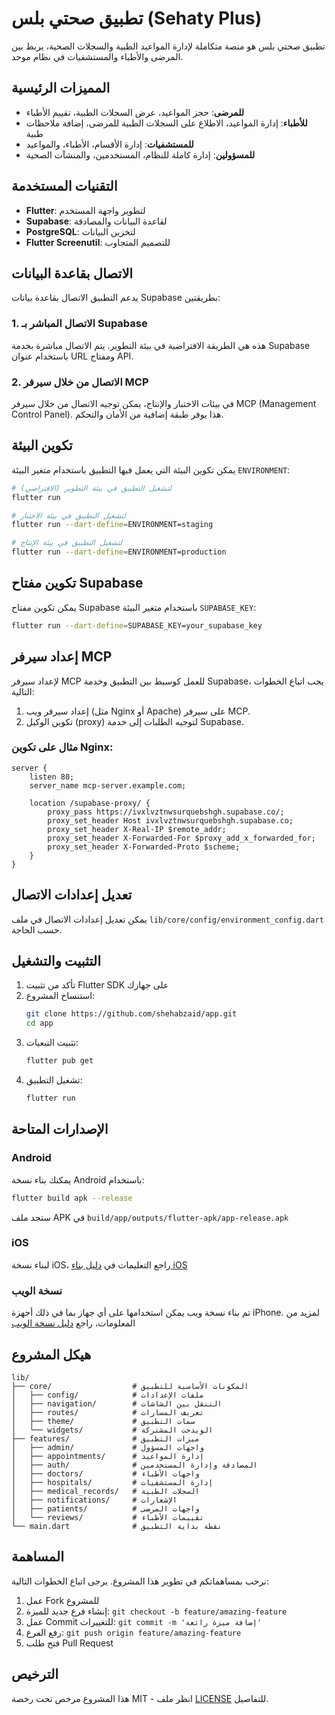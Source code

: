 # تطبيق صحتي بلس (Sehaty Plus)

تطبيق صحتي بلس هو منصة متكاملة لإدارة المواعيد الطبية والسجلات الصحية، يربط بين المرضى والأطباء والمستشفيات في نظام موحد.

## المميزات الرئيسية

- **للمرضى**: حجز المواعيد، عرض السجلات الطبية، تقييم الأطباء
- **للأطباء**: إدارة المواعيد، الاطلاع على السجلات الطبية للمرضى، إضافة ملاحظات طبية
- **للمستشفيات**: إدارة الأقسام، الأطباء، والمواعيد
- **للمسؤولين**: إدارة كاملة للنظام، المستخدمين، والمنشآت الصحية

## التقنيات المستخدمة

- **Flutter**: لتطوير واجهة المستخدم
- **Supabase**: لقاعدة البيانات والمصادقة
- **PostgreSQL**: لتخزين البيانات
- **Flutter Screenutil**: للتصميم المتجاوب

## الاتصال بقاعدة البيانات

يدعم التطبيق الاتصال بقاعدة بيانات Supabase بطريقتين:

### 1. الاتصال المباشر بـ Supabase

هذه هي الطريقة الافتراضية في بيئة التطوير. يتم الاتصال مباشرة بخدمة Supabase باستخدام عنوان URL ومفتاح API.

### 2. الاتصال من خلال سيرفر MCP

في بيئات الاختبار والإنتاج، يمكن توجيه الاتصال من خلال سيرفر MCP (Management Control Panel). هذا يوفر طبقة إضافية من الأمان والتحكم.

## تكوين البيئة

يمكن تكوين البيئة التي يعمل فيها التطبيق باستخدام متغير البيئة `ENVIRONMENT`:

```bash
# لتشغيل التطبيق في بيئة التطوير (الافتراضي)
flutter run

# لتشغيل التطبيق في بيئة الاختبار
flutter run --dart-define=ENVIRONMENT=staging

# لتشغيل التطبيق في بيئة الإنتاج
flutter run --dart-define=ENVIRONMENT=production
```

## تكوين مفتاح Supabase

يمكن تكوين مفتاح Supabase باستخدام متغير البيئة `SUPABASE_KEY`:

```bash
flutter run --dart-define=SUPABASE_KEY=your_supabase_key
```

## إعداد سيرفر MCP

لإعداد سيرفر MCP للعمل كوسيط بين التطبيق وخدمة Supabase، يجب اتباع الخطوات التالية:

1. إعداد سيرفر ويب (مثل Nginx أو Apache) على سيرفر MCP.
2. تكوين الوكيل (proxy) لتوجيه الطلبات إلى خدمة Supabase.

### مثال على تكوين Nginx:

```nginx
server {
    listen 80;
    server_name mcp-server.example.com;

    location /supabase-proxy/ {
        proxy_pass https://ivxlvztnwsurquebshgh.supabase.co/;
        proxy_set_header Host ivxlvztnwsurquebshgh.supabase.co;
        proxy_set_header X-Real-IP $remote_addr;
        proxy_set_header X-Forwarded-For $proxy_add_x_forwarded_for;
        proxy_set_header X-Forwarded-Proto $scheme;
    }
}
```

## تعديل إعدادات الاتصال

يمكن تعديل إعدادات الاتصال في ملف `lib/core/config/environment_config.dart` حسب الحاجة.

## التثبيت والتشغيل

1. تأكد من تثبيت Flutter SDK على جهازك
2. استنساخ المشروع:
   ```bash
   git clone https://github.com/shehabzaid/app.git
   cd app
   ```
3. تثبيت التبعيات:
   ```bash
   flutter pub get
   ```
4. تشغيل التطبيق:
   ```bash
   flutter run
   ```

## الإصدارات المتاحة

### Android
يمكنك بناء نسخة Android باستخدام:
```bash
flutter build apk --release
```
ستجد ملف APK في `build/app/outputs/flutter-apk/app-release.apk`

### iOS
لبناء نسخة iOS، راجع التعليمات في [دليل بناء iOS](ios/README_IOS_BUILD.md)

### نسخة الويب
تم بناء نسخة ويب يمكن استخدامها على أي جهاز بما في ذلك أجهزة iPhone. لمزيد من المعلومات، راجع [دليل نسخة الويب](README_WEB_VERSION.md)

## هيكل المشروع

```
lib/
├── core/                  # المكونات الأساسية للتطبيق
│   ├── config/            # ملفات الإعدادات
│   ├── navigation/        # التنقل بين الشاشات
│   ├── routes/            # تعريف المسارات
│   ├── theme/             # سمات التطبيق
│   └── widgets/           # الويدجت المشتركة
├── features/              # ميزات التطبيق
│   ├── admin/             # واجهات المسؤول
│   ├── appointments/      # إدارة المواعيد
│   ├── auth/              # المصادقة وإدارة المستخدمين
│   ├── doctors/           # واجهات الأطباء
│   ├── hospitals/         # إدارة المستشفيات
│   ├── medical_records/   # السجلات الطبية
│   ├── notifications/     # الإشعارات
│   ├── patients/          # واجهات المرضى
│   └── reviews/           # تقييمات الأطباء
└── main.dart              # نقطة بداية التطبيق
```

## المساهمة

نرحب بمساهماتكم في تطوير هذا المشروع. يرجى اتباع الخطوات التالية:

1. عمل Fork للمشروع
2. إنشاء فرع جديد للميزة: `git checkout -b feature/amazing-feature`
3. عمل Commit للتغييرات: `git commit -m 'إضافة ميزة رائعة'`
4. رفع الفرع: `git push origin feature/amazing-feature`
5. فتح طلب Pull Request

## الترخيص

هذا المشروع مرخص تحت رخصة MIT - انظر ملف [LICENSE](LICENSE) للتفاصيل.

